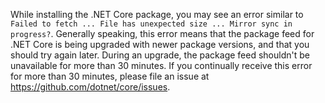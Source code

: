 
While installing the .NET Core package, you may see an error similar to `Failed to fetch ... File has unexpected size ... Mirror sync in progress?`. Generally speaking, this error means that the package feed for .NET Core is being upgraded with newer package versions, and that you should try again later. During an upgrade, the package feed shouldn't be unavailable for more than 30 minutes. If you continually receive this error for more than 30 minutes, please file an issue at <https://github.com/dotnet/core/issues>.
